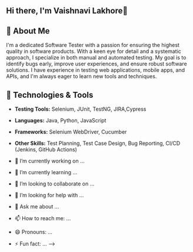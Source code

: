## Hi there, I'm Vaishnavi Lakhore👋

## 🚀 About Me
I'm a dedicated Software Tester with a passion for ensuring the highest quality in software products. With a keen eye for detail and a systematic approach, I specialize in both manual and automated testing. My goal is to identify bugs early, improve user experiences, and ensure robust software solutions. I have experience in testing web applications, mobile apps, and APIs, and I'm always eager to learn new tools and techniques.

## 🔧 Technologies & Tools
- **Testing Tools:** Selenium, JUnit, TestNG, JIRA,Cypress
- **Languages:** Java, Python, JavaScript
- **Frameworks:** Selenium WebDriver, Cucumber
- **Other Skills:** Test Planning, Test Case Design, Bug Reporting, CI/CD (Jenkins, GitHub Actions)


- 🔭 I’m currently working on ...
- 🌱 I’m currently learning ...
- 👯 I’m looking to collaborate on ...
- 🤔 I’m looking for help with ...
- 💬 Ask me about ...
- 📫 How to reach me: ...
- 😄 Pronouns: ...
- ⚡ Fun fact: ...
-->
